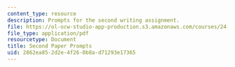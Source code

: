 ```yaml
---
content_type: resource
description: Prompts for the second writing assignment.
file: https://ol-ocw-studio-app-production.s3.amazonaws.com/courses/24-201-topics-in-the-history-of-philosophy-justice-political-economy-spring-2016/2862ea852d2e4f260b8ad71293e17365_MIT24_201S16_Second_Paper.pdf
file_type: application/pdf
resourcetype: Document
title: Second Paper Prompts
uid: 2862ea85-2d2e-4f26-0b8a-d71293e17365
---
```

